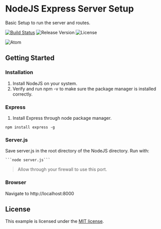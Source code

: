 # NodeJS Express Server Setup
Basic Setup to run the server and routes.

[![Build Status](https://travis-ci.org/stevenbenner/jquery-powertip.svg?branch=master)](https://travis-ci.org/stevenbenner/jquery-powertip)
![Release Version](http://img.shields.io/github/release/stevenbenner/jquery-powertip.svg)
![License](https://img.shields.io/packagist/l/doctrine/orm.svg)

![Atom](https://raw.githubusercontent.com/planlodge/NodeJS-Express-Server-Setup/master/demo/recording.gif)

## Getting Started

### Installation
1. Install NodeJS on your system.
2. Verify and run npm -v to make sure the package manager is installed correctly.

### Express
1. Install Express through node package manager.

  ```npm install express -g ```

### Server.js
Save server.js in the root directory of the NodeJS directory.
Run with:

    ```node server.js```
>Allow through your firewall to use this port.

### Browser
Navigate to http://localhost:8000 

 
## License

This example is licensed under the [MIT license](http://opensource.org/licenses/MIT).
